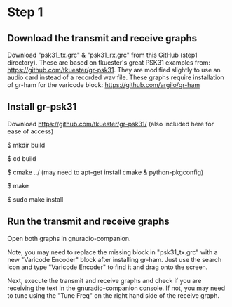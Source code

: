Step 1
======

Download the transmit and receive graphs
----------------------------------------
Download "psk31_tx.grc" & "psk31_rx.grc" from this GitHub (step1 directory).
These are based on tkuester's great PSK31 examples from: https://github.com/tkuester/gr-psk31. 
They are modified slightly to use an audio card instead of a recorded wav file.
These graphs require installation of gr-ham for the varicode block: https://github.com/argilo/gr-ham

Install gr-psk31
----------------
Download https://github.com/tkuester/gr-psk31/ (also included here for ease of access)

$ mkdir build

$ cd build

$ cmake ../  (may need to apt-get install cmake & python-pkgconfig)

$ make

$ sudo make install


Run the transmit and receive graphs
------------------------------------
Open both graphs in gnuradio-companion.

Note, you may need to replace the missing block in "psk31_tx.grc" with a new "Varicode Encoder" block after installing gr-ham. Just use the search icon and type "Varicode Encoder" to find it and drag onto the screen.

Next, execute the transmit and receive graphs and check if you are receiving the text in the gnuradio-companion console. 
If not, you may need to tune using the "Tune Freq" on the right hand side of the receive graph.

